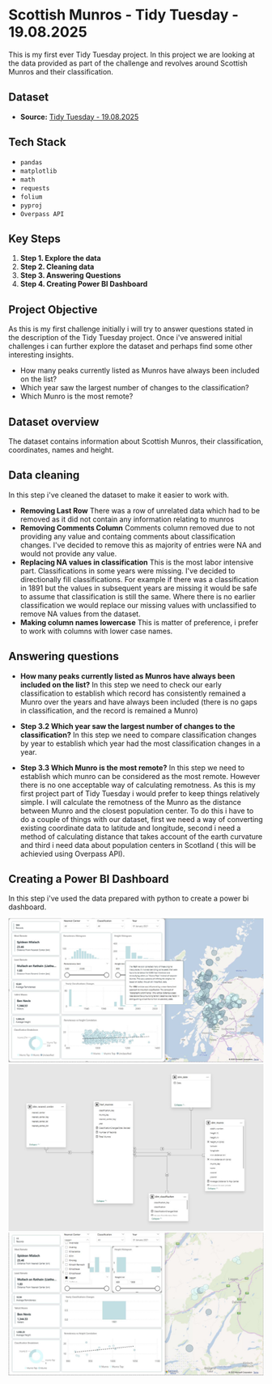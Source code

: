 # Scottish Munros - Tidy Tuesday - 19.08.2025
This is my first ever Tidy Tuesday project. In this project we are looking at the data provided as part of the challenge and revolves around Scottish Munros and their classification. 

## Dataset
* **Source:** [Tidy Tuesday - 19.08.2025](https://github.com/rfordatascience/tidytuesday/tree/main/data/2025/2025-08-19)

## Tech Stack
* `pandas`
* `matplotlib`
* `math`
* `requests`
* `folium`
* `pyproj`
* `Overpass API`

## Key Steps
1. **Step 1. Explore the data**
2. **Step 2. Cleaning data**
3. **Step 3. Answering Questions**
4. **Step 4. Creating Power BI Dashboard**

## Project Objective
As this is my first challenge initially i will try to answer questions stated in the description of the Tidy Tuesday project. Once i've answered initial challenges i can further explore the dataset and perhaps find some other interesting insights.

* How many peaks currently listed as Munros have always been included on the list?
* Which year saw the largest number of changes to the classification?
* Which Munro is the most remote?

## Dataset overview
The dataset contains information about Scottish Munros, their classification, coordinates, names and height. 

## Data cleaning
In this step i've cleaned the dataset to make it easier to work with. 

* **Removing Last Row** There was a row of unrelated data which had to be removed as it did not contain any information relating to munros
* **Removing Comments Column** Comments column removed due to not providing any value and containg comments about classification changes. I've decided to remove this as majority of entries were NA and would not provide any value.
* **Replacing NA values in classification** This is the most labor intensive part. Classifications in some years were missing. I've decided to directionally fill classifications. For example if there was a classification in 1891 but the values in subsequent years are missing it would be safe to assume that classification is still the same. Where there is no earlier classification we would replace our missing values with unclassified to remove NA values from the dataset. 
* **Making column names lowercase** This is matter of preference, i prefer to work with columns with lower case names.

## Answering questions
* **How many peaks currently listed as Munros have always been included on the list?** In this step we need to check our early classification to establish which record has consistently remained a Munro over the years and have always been included (there is no gaps in classification, and the record is remained a Munro)

* **Step 3.2 Which year saw the largest number of changes to the classification?** In this step we need to compare classification changes by year to establish which year had the most classification changes in a year. 

* **Step 3.3 Which Munro is the most remote?** In this step we need to establish which munro can be considered as the most remote. However there is no one acceptable way of calculating remotness. As this is my first project part of Tidy Tuesday i would prefer to keep things relatively simple. I will calculate the remotness of the Munro as the distance between Munro and the closest population center. To do this i have to do a couple of things with our dataset, first we need a way of converting existing coordinate data to latitude and longitude, second i need a method of calculating distance that takes account of the earth curvature and third i need data about population centers in Scotland ( this will be achievied using Overpass API). 

## Creating a Power BI Dashboard
In this step i've used the data prepared with python to create a power bi dashboard. 

![Dashboard classificaiton tooltip](/dashboard_screenshot/yearly_classification_tooltip.JPG "Dashboard classificaiton tooltip")
![Dashboard start schema ](/dashboard_screenshot/data_modelling.JPG "Star schema")
![Filtering by population center ](/dashboard_screenshot/filtering_population_center.JPG "Filtering by population center")